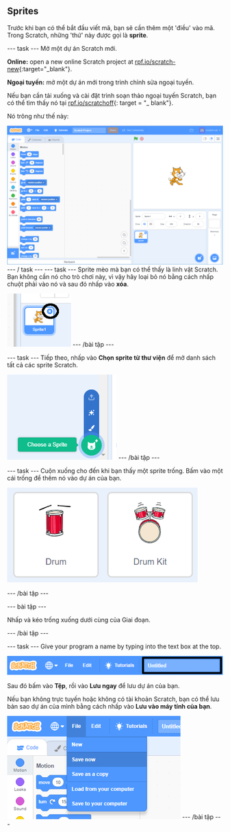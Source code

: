 ## Sprites

Trước khi bạn có thể bắt đầu viết mã, bạn sẽ cần thêm một 'điều' vào mã. Trong Scratch, những 'thứ' này được gọi là **sprite**.

\--- task \--- Mở một dự án Scratch mới.

**Online:** open a new online Scratch project at [rpf.io/scratch-new](http://rpf.io/scratch-new){:target="_blank"}.

**Ngoại tuyến:** mở một dự án mới trong trình chỉnh sửa ngoại tuyến.

Nếu bạn cần tải xuống và cài đặt trình soạn thảo ngoại tuyến Scratch, bạn có thể tìm thấy nó tại [rpf.io/scratchoff](http://rpf.io/scratchoff){: target = "_ blank"}.

Nó trông như thế này:

![ảnh chụp màn hình](images/band-scratch.png) \--- / task \--- \--- task \--- Sprite mèo mà bạn có thể thấy là linh vật Scratch. Bạn không cần nó cho trò chơi này, vì vậy hãy loại bỏ nó bằng cách nhấp chuột phải vào nó và sau đó nhấp vào **xóa**.

![ảnh chụp màn hình](images/band-delete-annotated.png) \--- /bài tập \---

\--- task \--- Tiếp theo, nhấp vào **Chọn sprite từ thư viện** để mở danh sách tất cả các sprite Scratch.

![ảnh chụp màn hình](images/band-sprite-library.png) \--- /bài tập \---

\--- task \--- Cuộn xuống cho đến khi bạn thấy một sprite trống. Bấm vào một cái trống để thêm nó vào dự án của bạn.

![ảnh chụp màn hình](images/band-sprite-drum.png)

\--- /bài tập \---

\--- bài tập \---

Nhấp và kéo trống xuống dưới cùng của Giai đoạn.

\--- /bài tập \---

\--- task \--- Give your program a name by typing into the text box at the top.

![Tên](images/band-name-annotated.png)

Sau đó bấm vào **Tệp**, rồi vào **Lưu ngay** để lưu dự án của bạn.

Nếu bạn không trực tuyến hoặc không có tài khoản Scratch, bạn có thể lưu bản sao dự án của mình bằng cách nhấp vào **Lưu vào máy tính của bạn**.

![ảnh chụp màn hình](images/band-save.png) \--- /bài tập \---